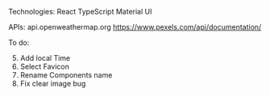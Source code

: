 Technologies:
React
TypeScript
Material UI

APIs:
api.openweathermap.org
https://www.pexels.com/api/documentation/

To do:
<!-- 1) Fix types -->
<!-- Details (1) -->
<!-- ErrorMessage(1) -->
<!-- Picture (1) -->
<!-- Search (1) -->
<!-- App (1) -->
<!-- 2. Fix styles -->
<!-- 3. Fix class names -->
<!-- 4. Add fonts -->
5. Add local Time
6. Select Favicon
7. Rename Components name
8. Fix clear image bug